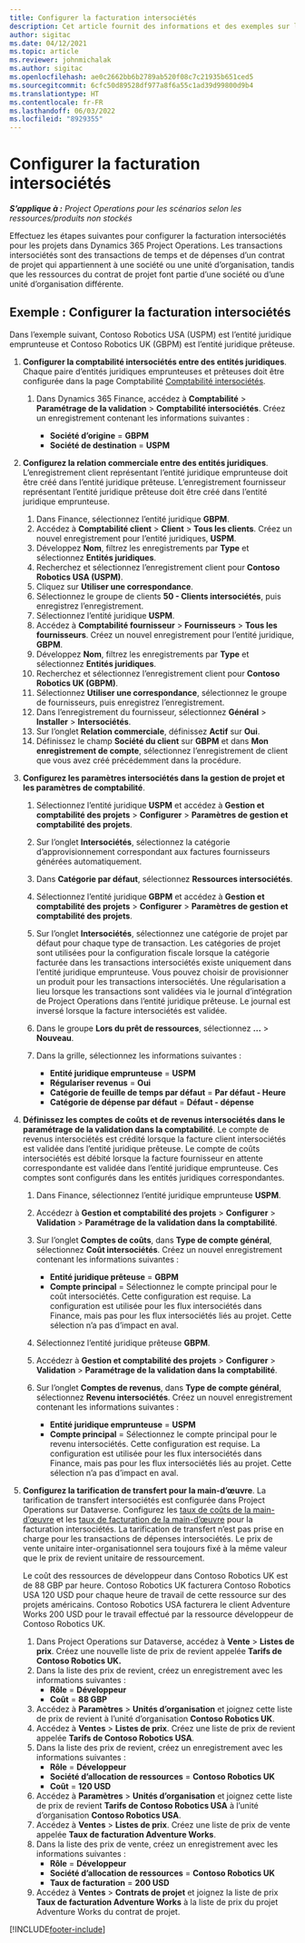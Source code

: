 ```yaml
---
title: Configurer la facturation intersociétés
description: Cet article fournit des informations et des exemples sur la configuration de la facturation intersociétés de projets.
author: sigitac
ms.date: 04/12/2021
ms.topic: article
ms.reviewer: johnmichalak
ms.author: sigitac
ms.openlocfilehash: ae0c2662bb6b2789ab520f08c7c21935b651ced5
ms.sourcegitcommit: 6cfc50d89528df977a8f6a55c1ad39d99800d9b4
ms.translationtype: HT
ms.contentlocale: fr-FR
ms.lasthandoff: 06/03/2022
ms.locfileid: "8929355"
---
```

# <a name="configure-intercompany-invoicing"></a>Configurer la facturation intersociétés

_**S’applique à :** Project Operations pour les scénarios selon les ressources/produits non stockés_

Effectuez les étapes suivantes pour configurer la facturation intersociétés pour les projets dans Dynamics 365 Project Operations. Les transactions intersociétés sont des transactions de temps et de dépenses d’un contrat de projet qui appartiennent à une société ou une unité d’organisation, tandis que les ressources du contrat de projet font partie d’une société ou d’une unité d’organisation différente.

## <a name="example-configure-intercompany-invoicing"></a>Exemple : Configurer la facturation intersociétés

Dans l’exemple suivant, Contoso Robotics USA (USPM) est l’entité juridique emprunteuse et Contoso Robotics UK (GBPM) est l’entité juridique prêteuse. 

1. **Configurer la comptabilité intersociétés entre des entités juridiques**. Chaque paire d’entités juridiques emprunteuses et prêteuses doit être configurée dans la page Comptabilité [Comptabilité intersociétés](/dynamics365/finance/general-ledger/intercompany-accounting-setup).
    
    1. Dans Dynamics 365 Finance, accédez à **Comptabilité** > **Paramétrage de la validation** > **Comptabilité intersociétés**. Créez un enregistrement contenant les informations suivantes :

        - **Société d’origine** = **GBPM**
        - **Société de destination** = **USPM**

2. **Configurez la relation commerciale entre des entités juridiques**. L’enregistrement client représentant l’entité juridique emprunteuse doit être créé dans l’entité juridique prêteuse. L’enregistrement fournisseur représentant l’entité juridique prêteuse doit être créé dans l’entité juridique emprunteuse.

     1. Dans Finance, sélectionnez l’entité juridique **GBPM**.
     2. Accédez à **Comptabilité client** > **Client** > **Tous les clients**. Créez un nouvel enregistrement pour l’entité juridiques, **USPM**.
     3. Développez **Nom**, filtrez les enregistrements par **Type** et sélectionnez **Entités juridiques**. 
     4. Recherchez et sélectionnez l’enregistrement client pour **Contoso Robotics USA (USPM)**.
     5. Cliquez sur **Utiliser une correspondance**. 
     6. Sélectionnez le groupe de clients **50 - Clients intersociétés**, puis enregistrez l’enregistrement.
     7. Sélectionnez l’entité juridique **USPM**.
     8. Accédez à **Comptabilité fournisseur** > **Fournisseurs** > **Tous les fournisseurs**. Créez un nouvel enregistrement pour l’entité juridique, **GBPM**.
     9. Développez **Nom**, filtrez les enregistrements par **Type** et sélectionnez **Entités juridiques**. 
     10. Recherchez et sélectionnez l’enregistrement client pour **Contoso Robotics UK (GBPM)**.
     11. Sélectionnez **Utiliser une correspondance**, sélectionnez le groupe de fournisseurs, puis enregistrez l’enregistrement.
     12. Dans l’enregistrement du fournisseur, sélectionnez **Général** > **Installer** > **Intersociétés**.
     13. Sur l’onglet **Relation commerciale**, définissez **Actif** sur **Oui**.
     14. Définissez le champ **Société du client** sur **GBPM** et dans **Mon enregistrement de compte**, sélectionnez l’enregistrement de client que vous avez créé précédemment dans la procédure.

3. **Configurez les paramètres intersociétés dans la gestion de projet et les paramètres de comptabilité**. 

    1. Sélectionnez l’entité juridique **USPM** et accédez à **Gestion et comptabilité des projets** > **Configurer** > **Paramètres de gestion et comptabilité des projets**.
    2. Sur l’onglet **Intersociétés**, sélectionnez la catégorie d’approvisionnement correspondant aux factures fournisseurs générées automatiquement.
    3. Dans **Catégorie par défaut**, sélectionnez **Ressources intersociétés**.
    4. Sélectionnez l’entité juridique **GBPM** et accédez à **Gestion et comptabilité des projets** > **Configurer** > **Paramètres de gestion et comptabilité des projets**.
    5. Sur l’onglet **Intersociétés**, sélectionnez une catégorie de projet par défaut pour chaque type de transaction. Les catégories de projet sont utilisées pour la configuration fiscale lorsque la catégorie facturée dans les transactions intersociétés existe uniquement dans l’entité juridique emprunteuse. Vous pouvez choisir de provisionner un produit pour les transactions intersociétés. Une régularisation a lieu lorsque les transactions sont validées via le journal d’intégration de Project Operations dans l’entité juridique prêteuse. Le journal est inversé lorsque la facture intersociétés est validée.
    6. Dans le groupe **Lors du prêt de ressources**, sélectionnez **...** > **Nouveau**. 
    7. Dans la grille, sélectionnez les informations suivantes :

          - **Entité juridique emprunteuse** = **USPM**
          - **Régulariser revenus** = **Oui**
          - **Catégorie de feuille de temps par défaut** = **Par défaut - Heure**
          - **Catégorie de dépense par défaut** = **Défaut - dépense**

4. **Définissez les comptes de coûts et de revenus intersociétés dans le paramétrage de la validation dans la comptabilité**. Le compte de revenus intersociétés est crédité lorsque la facture client intersociétés est validée dans l’entité juridique prêteuse. Le compte de coûts intersociétés est débité lorsque la facture fournisseur en attente correspondante est validée dans l’entité juridique emprunteuse. Ces comptes sont configurés dans les entités juridiques correspondantes. 
      
     1. Dans Finance, sélectionnez l’entité juridique emprunteuse **USPM**. 
     2. Accédezr à **Gestion et comptabilité des projets** > **Configurer** > **Validation** > **Paramétrage de la validation dans la comptabilité**. 
     3. Sur l’onglet **Comptes de coûts**, dans **Type de compte général**, sélectionnez **Coût intersociétés**. Créez un nouvel enregistrement contenant les informations suivantes :
      
        - **Entité juridique prêteuse** = **GBPM**
        - **Compte principal** = Sélectionnez le compte principal pour le coût intersociétés. Cette configuration est requise. La configuration est utilisée pour les flux intersociétés dans Finance, mais pas pour les flux intersociétés liés au projet. Cette sélection n’a pas d’impact en aval. 
        
     4. Sélectionnez l’entité juridique prêteuse **GBPM**. 
     5. Accédezr à **Gestion et comptabilité des projets** > **Configurer** > **Validation** > **Paramétrage de la validation dans la comptabilité**. 
     6. Sur l’onglet **Comptes de revenus**, dans **Type de compte général**, sélectionnez **Revenu intersociétés**. Créez un nouvel enregistrement contenant les informations suivantes :

        - **Entité juridique emprunteuse** = **USPM**
        - **Compte principal** = Sélectionnez le compte principal pour le revenu intersociétés. Cette configuration est requise. La configuration est utilisée pour les flux intersociétés dans Finance, mais pas pour les flux intersociétés liés au projet. Cette sélection n’a pas d’impact en aval. 

5. **Configurez la tarification de transfert pour la main-d’œuvre**. La tarification de transfert intersociétés est configurée dans Project Operations sur Dataverse. Configurez les [taux de coûts de la main-d’œuvre](../pricing-costing/set-up-labor-cost-rate.md#transfer-pricing-and-costs-for-resources-outside-of-your-division-or-legal-entity) et les [taux de facturation de la main-d’œuvre](../pricing-costing/set-up-labor-bill-rate.md#transfer-pricing-or-set-up-bill-rates-for-resources-from-other-organizational-units-or-divisions) pour la facturation intersociétés. La tarification de transfert n’est pas prise en charge pour les transactions de dépenses intersociétés. Le prix de vente unitaire inter-organisationnel sera toujours fixé à la même valeur que le prix de revient unitaire de ressourcement.

      Le coût des ressources de développeur dans Contoso Robotics UK est de 88 GBP par heure. Contoso Robotics UK facturera Contoso Robotics USA 120 USD pour chaque heure de travail de cette ressource sur des projets américains. Contoso Robotics USA facturera le client Adventure Works 200 USD pour le travail effectué par la ressource développeur de Contoso Robotics UK.

      1. Dans Project Operations sur Dataverse, accédez à **Vente** > **Listes de prix**. Créez une nouvelle liste de prix de revient appelée **Tarifs de Contoso Robotics UK.** 
      2. Dans la liste des prix de revient, créez un enregistrement avec les informations suivantes :
         - **Rôle** = **Développeur**
         - **Coût** = **88 GBP**
      3. Accédez à **Paramètres** > **Unités d’organisation** et joignez cette liste de prix de revient à l’unité d’organisation **Contoso Robotics UK**.
      4. Accédez à **Ventes** > **Listes de prix**. Créez une liste de prix de revient appelée **Tarifs de Contoso Robotics USA**. 
      5. Dans la liste des prix de revient, créez un enregistrement avec les informations suivantes :
          - **Rôle** = **Développeur**
          - **Société d’allocation de ressources** = **Contoso Robotics UK**
          - **Coût** = **120 USD**
      6. Accédez à **Paramètres** > **Unités d’organisation** et joignez cette liste de prix de revient **Tarifs de Contoso Robotics USA** à l’unité d’organisation **Contoso Robotics USA**.
      7. Accédez à **Ventes** > **Listes de prix**. Créez une liste de prix de vente appelée **Taux de facturation Adventure Works**. 
      8. Dans la liste des prix de vente, créez un enregistrement avec les informations suivantes :
          - **Rôle** = **Développeur**
          - **Société d’allocation de ressources** = **Contoso Robotics UK**
          - **Taux de facturation** = **200 USD**
      9. Accédez à **Ventes** > **Contrats de projet** et joignez la liste de prix **Taux de facturation Adventure Works** à la liste de prix du projet Adventure Works du contrat de projet.


[!INCLUDE[footer-include](../includes/footer-banner.md)]
